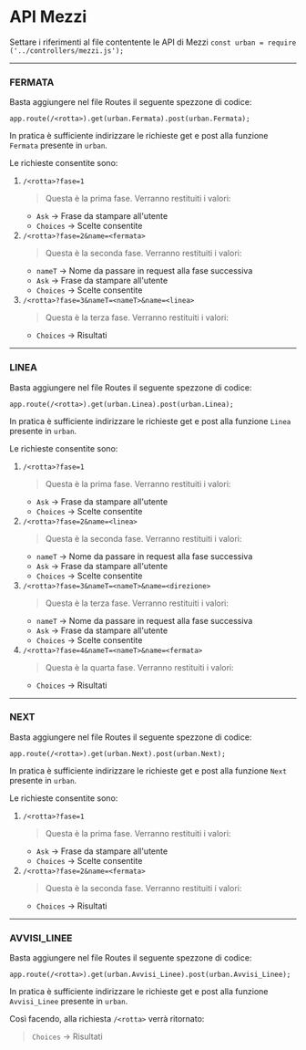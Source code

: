 # API Mezzi

Settare i riferimenti al file contentente le API di Mezzi
`const urban = require ('../controllers/mezzi.js');`

---

### FERMATA
Basta aggiungere nel file Routes il seguente spezzone di codice:

`app.route(/<rotta>).get(urban.Fermata).post(urban.Fermata);`

In pratica è sufficiente indirizzare le richieste get e post alla funzione `Fermata` presente in `urban`.

Le richieste consentite sono:

1. `/<rotta>?fase=1`
	> Questa è la prima fase. Verranno restituiti i valori:
	+ `Ask`		-> Frase da stampare all'utente
	+ `Choices` -> Scelte consentite
2. `/<rotta>?fase=2&name=<fermata>`
	> Questa è la seconda fase. Verranno restituiti i valori:
	+ `nameT` 	-> Nome da passare in request alla fase successiva
	+ `Ask`		-> Frase da stampare all'utente
	+ `Choices` -> Scelte consentite
3. `/<rotta>?fase=3&nameT=<nameT>&name=<linea>`
	> Questa è la terza fase. Verranno restituiti i valori:
	+ `Choices` -> Risultati

---

### LINEA
Basta aggiungere nel file Routes il seguente spezzone di codice:

`app.route(/<rotta>).get(urban.Linea).post(urban.Linea);`

In pratica è sufficiente indirizzare le richieste get e post alla funzione `Linea` presente in `urban`.

Le richieste consentite sono:

1. `/<rotta>?fase=1`
	> Questa è la prima fase. Verranno restituiti i valori:
	+ `Ask`		-> Frase da stampare all'utente
	+ `Choices` -> Scelte consentite
2. `/<rotta>?fase=2&name=<linea>`
	> Questa è la seconda fase. Verranno restituiti i valori:
	+ `nameT` 	-> Nome da passare in request alla fase successiva
	+ `Ask`		-> Frase da stampare all'utente
	+ `Choices` -> Scelte consentite
3. `/<rotta>?fase=3&nameT=<nameT>&name=<direzione>`
	> Questa è la terza fase. Verranno restituiti i valori:
	+ `nameT` 	-> Nome da passare in request alla fase successiva
	+ `Ask`		-> Frase da stampare all'utente
	+ `Choices` -> Scelte consentite
4. `/<rotta>?fase=4&nameT=<nameT>&name=<fermata>`
	> Questa è la quarta fase. Verranno restituiti i valori:
	+ `Choices` -> Risultati

---

### NEXT
Basta aggiungere nel file Routes il seguente spezzone di codice:

`app.route(/<rotta>).get(urban.Next).post(urban.Next);`

In pratica è sufficiente indirizzare le richieste get e post alla funzione `Next` presente in `urban`.

Le richieste consentite sono:

1. `/<rotta>?fase=1`
	> Questa è la prima fase. Verranno restituiti i valori:
	+ `Ask`		-> Frase da stampare all'utente
	+ `Choices` -> Scelte consentite
2. `/<rotta>?fase=2&name=<fermata>`
	> Questa è la seconda fase. Verranno restituiti i valori:
	+ `Choices` -> Risultati

---

### AVVISI_LINEE
Basta aggiungere nel file Routes il seguente spezzone di codice:

`app.route(/<rotta>).get(urban.Avvisi_Linee).post(urban.Avvisi_Linee);`

In pratica è sufficiente indirizzare le richieste get e post alla funzione `Avvisi_Linee` presente in `urban`.

Così facendo, alla richiesta `/<rotta>` verrà ritornato:
> `Choices` -> Risultati
